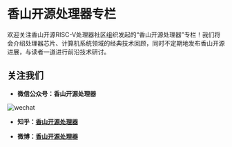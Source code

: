 # 香山开源处理器专栏

欢迎关注香山开源RISC-V处理器社区组织发起的“香山开源处理器”专栏！我们将会介绍处理器芯片、计算机系统领域的经典技术回顾，同时不定期地发布香山开源进展，与读者一道进行前沿技术研讨。

## 关注我们

- **微信公众号：香山开源处理器**

![wechat](wechat.png)

- **知乎：[香山开源处理器](https://www.zhihu.com/people/openxiangshan)**

- **微博：[香山开源处理器](https://weibo.com/u/7706264932)**
